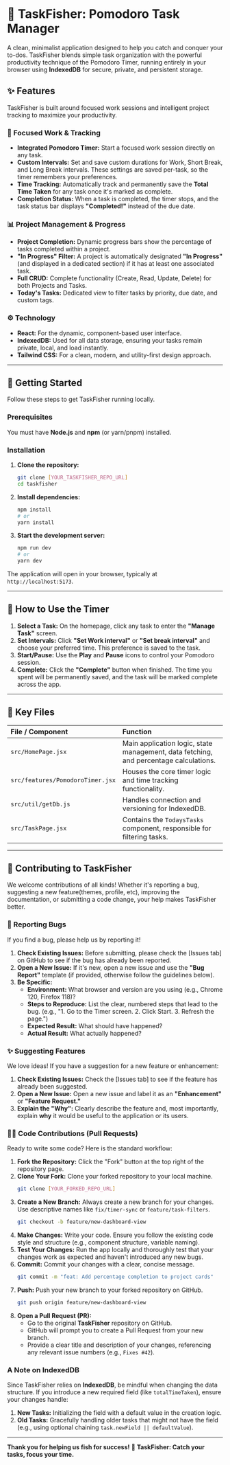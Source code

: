 
# 🎣 TaskFisher: Pomodoro Task Manager

A clean, minimalist application designed to help you catch and conquer your to-dos. TaskFisher blends simple task organization with the powerful productivity technique of the Pomodoro Timer, running entirely in your browser using **IndexedDB** for secure, private, and persistent storage.

## ✨ Features

TaskFisher is built around focused work sessions and intelligent project tracking to maximize your productivity.

### 🍅 Focused Work & Tracking

  * **Integrated Pomodoro Timer:** Start a focused work session directly on any task.
  * **Custom Intervals:** Set and save custom durations for Work, Short Break, and Long Break intervals. These settings are saved per-task, so the timer remembers your preferences.
  * **Time Tracking:** Automatically track and permanently save the **Total Time Taken** for any task once it's marked as complete.
  * **Completion Status:** When a task is completed, the timer stops, and the task status bar displays **"Completed\!"** instead of the due date.

### 📊 Project Management & Progress

  * **Project Completion:** Dynamic progress bars show the percentage of tasks completed within a project.
  * **"In Progress" Filter:** A project is automatically designated **"In Progress"** (and displayed in a dedicated section) if it has at least one associated task.
  * **Full CRUD:** Complete functionality (Create, Read, Update, Delete) for both Projects and Tasks.
  * **Today's Tasks:** Dedicated view to filter tasks by priority, due date, and custom tags.

### ⚙️ Technology

  * **React:** For the dynamic, component-based user interface.
  * **IndexedDB:** Used for all data storage, ensuring your tasks remain private, local, and load instantly.
  * **Tailwind CSS:** For a clean, modern, and utility-first design approach.

-----

## 🚀 Getting Started

Follow these steps to get TaskFisher running locally.

### Prerequisites

You must have **Node.js** and **npm** (or yarn/pnpm) installed.

### Installation

1.  **Clone the repository:**
    ```bash
    git clone [YOUR_TASKFISHER_REPO_URL]
    cd taskfisher
    ```
2.  **Install dependencies:**
    ```bash
    npm install
    # or
    yarn install
    ```
3.  **Start the development server:**
    ```bash
    npm run dev
    # or
    yarn dev
    ```

The application will open in your browser, typically at `http://localhost:5173`.

-----

## 🎣 How to Use the Timer

1.  **Select a Task:** On the homepage, click any task to enter the **"Manage Task"** screen.
2.  **Set Intervals:** Click **"Set Work interval"** or **"Set break interval"** and choose your preferred time. This preference is saved to the task.
3.  **Start/Pause:** Use the **Play** and **Pause** icons to control your Pomodoro session.
4.  **Complete:** Click the **"Complete"** button when finished. The time you spent will be permanently saved, and the task will be marked complete across the app.

-----

## 🔑 Key Files

| File / Component | Function |
| :--- | :--- |
| `src/HomePage.jsx` | Main application logic, state management, data fetching, and percentage calculations. |
| `src/features/PomodoroTimer.jsx` | Houses the core timer logic and time tracking functionality. |
| `src/util/getDb.js` | Handles connection and versioning for IndexedDB. |
| `src/TaskPage.jsx` | Contains the `TodaysTasks` component, responsible for filtering tasks. |

-----
## 🤝 Contributing to TaskFisher

We welcome contributions of all kinds\! Whether it's reporting a bug, suggesting a new feature(themes, profile, etc), improving the documentation, or submitting a code change, your help makes TaskFisher better.

### 🐛 Reporting Bugs

If you find a bug, please help us by reporting it\!

1.  **Check Existing Issues:** Before submitting, please check the [Issues tab] on GitHub to see if the bug has already been reported.
2.  **Open a New Issue:** If it's new, open a new issue and use the **"Bug Report"** template (if provided, otherwise follow the guidelines below).
3.  **Be Specific:**
      * **Environment:** What browser and version are you using (e.g., Chrome 120, Firefox 118)?
      * **Steps to Reproduce:** List the clear, numbered steps that lead to the bug. (e.g., "1. Go to the Timer screen. 2. Click Start. 3. Refresh the page.")
      * **Expected Result:** What should have happened?
      * **Actual Result:** What actually happened?

### ✨ Suggesting Features

We love ideas\! If you have a suggestion for a new feature or enhancement:

1.  **Check Existing Issues:** Check the [Issues tab] to see if the feature has already been suggested.
2.  **Open a New Issue:** Open a new issue and label it as an **"Enhancement"** or **"Feature Request."**
3.  **Explain the "Why":** Clearly describe the feature and, most importantly, explain **why** it would be useful to the application or its users.

### 🧑‍💻 Code Contributions (Pull Requests)

Ready to write some code? Here is the standard workflow:

1.  **Fork the Repository:** Click the "Fork" button at the top right of the repository page.
2.  **Clone Your Fork:** Clone your forked repository to your local machine.
    ```bash
    git clone [YOUR_FORKED_REPO_URL]
    ```
3.  **Create a New Branch:** Always create a new branch for your changes. Use descriptive names like `fix/timer-sync` or `feature/task-filters`.
    ```bash
    git checkout -b feature/new-dashboard-view
    ```
4.  **Make Changes:** Write your code. Ensure you follow the existing code style and structure (e.g., component structure, variable naming).
5.  **Test Your Changes:** Run the app locally and thoroughly test that your changes work as expected and haven't introduced any new bugs.
6.  **Commit:** Commit your changes with a clear, concise message.
    ```bash
    git commit -m "feat: Add percentage completion to project cards"
    ```
7.  **Push:** Push your new branch to your forked repository on GitHub.
    ```bash
    git push origin feature/new-dashboard-view
    ```
8.  **Open a Pull Request (PR):**
      * Go to the original **TaskFisher** repository on GitHub.
      * GitHub will prompt you to create a Pull Request from your new branch.
      * Provide a clear title and description of your changes, referencing any relevant issue numbers (e.g., `Fixes #42`).

### **A Note on IndexedDB**

Since TaskFisher relies on **IndexedDB**, be mindful when changing the data structure. If you introduce a new required field (like `totalTimeTaken`), ensure your changes handle:

1.  **New Tasks:** Initializing the field with a default value in the creation logic.
2.  **Old Tasks:** Gracefully handling older tasks that might not have the field (e.g., using optional chaining `task.newField || defaultValue`).

-----

**Thank you for helping us fish for success\!** 🎣
**TaskFisher: Catch your tasks, focus your time.**